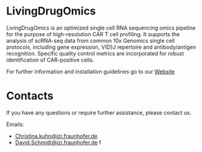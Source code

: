 # LivingDrugOmics

LivingDrugOmics is an optimized single cell RNA sequencing omics pipeline for the purpose of high-resolution CAR T cell profiling. It supports the analysis of scRNA-seq data from common 10x Genomics single cell protocols, including gene expression, V(D)J repertoire and antibody/antigen recognition. Specific quality control metrics are incorporated for robust identification of CAR-positive cells. 

For further information and installation guidelines go to our [Website]()

# Contacts

If you have any questions or require further assistance, please contact us. 

Emails: 
- Christina.kuhn@izi.fraunhofer.de
- David.Schmidt@izi.fraunhofer.de
f